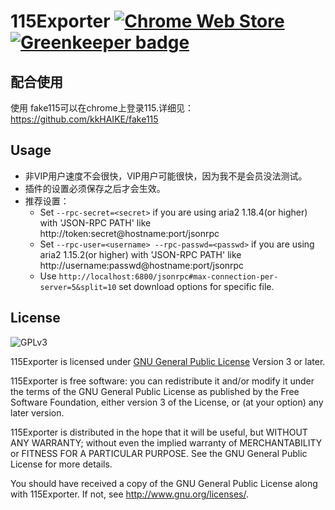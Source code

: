 # 115Exporter [![Chrome Web Store](https://img.shields.io/chrome-web-store/v/ojafklbojgenkohhdgdjeaepnbjffdjf.svg)](https://chrome.google.com/webstore/detail/115exporter/ojafklbojgenkohhdgdjeaepnbjffdjf) [![Greenkeeper badge](https://badges.greenkeeper.io/acgotaku/115.svg)](https://greenkeeper.io/)


## 配合使用

使用 fake115可以在chrome上登录115.详细见： https://github.com/kkHAIKE/fake115

## Usage

- 非VIP用户速度不会很快，VIP用户可能很快，因为我不是会员没法测试。
- 插件的设置必须保存之后才会生效。
- 推荐设置：
    - Set `--rpc-secret=<secret>` if you are using aria2 1.18.4(or higher) with 'JSON-RPC PATH' like http://token:secret@hostname:port/jsonrpc
    - Set `--rpc-user=<username> --rpc-passwd=<passwd>` if you are using aria2 1.15.2(or higher) with 'JSON-RPC PATH' like http://username:passwd@hostname:port/jsonrpc
    - Use `http://localhost:6800/jsonrpc#max-connection-per-server=5&split=10` set download options for specific file.

## License

![GPLv3](https://www.gnu.org/graphics/gplv3-127x51.png)

115Exporter is licensed under [GNU General Public License](https://www.gnu.org/licenses/gpl.html) Version 3 or later.

115Exporter is free software: you can redistribute it and/or modify it under the terms of the GNU General Public License as published by
the Free Software Foundation, either version 3 of the License, or (at your option) any later version.

115Exporter is distributed in the hope that it will be useful, but WITHOUT ANY WARRANTY; without even the implied warranty of MERCHANTABILITY or FITNESS FOR A PARTICULAR PURPOSE.  See the GNU General Public License for more details.

You should have received a copy of the GNU General Public License along with 115Exporter.  If not, see <http://www.gnu.org/licenses/>.
